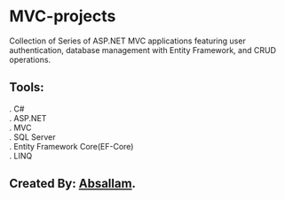 # MVC-projects
Collection of Series of ASP.NET MVC applications featuring user authentication, database management with Entity Framework, and CRUD operations.

## Tools:
. C#<br/>
. ASP.NET<br/>
. MVC<br/>
. SQL Server<br/>
. Entity Framework Core(EF-Core)<br/>
. LINQ<br/>


## Created By: [Absallam](https://github.com/absallam1999).

